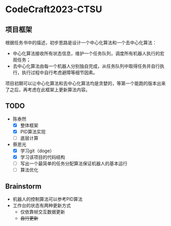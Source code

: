 # CodeCraft2023-CTSU

## 项目框架

根据任务书中的描述，初步思路是设计一个中心化算法和一个去中心化算法：

- 中心化算法接收所有状态信息，维护一个任务队列，调度所有机器人执行的宏观任务；
- 去中心化算法由每一个机器人分别独自完成，从任务队列中取得任务并自行执行，执行过程中自行考虑避障等细节因素。

项目初期可以让中心化算法和去中心化算法均是贪婪的，等第一个能跑的版本出来了之后，再考虑在此框架上更新算法内容。

## TODO

- 陈泰然
  - [x] 整体框架
  - [x] PID算法实现
  - [ ] 底层计算
- 蔡恩光
  - [x] 学习git（doge）
  - [x] 学习该项目的代码结构
  - [ ] 写出一个最简单的任务分配算法保证机器人的基本运行
  - [ ] 算法优化

## Brainstorm

- 机器人的控制算法可以参考PID算法
- 工作台的状态有两种更新方式
  - 仅依靠帧交互数据更新
  - ~~自行更新~~

